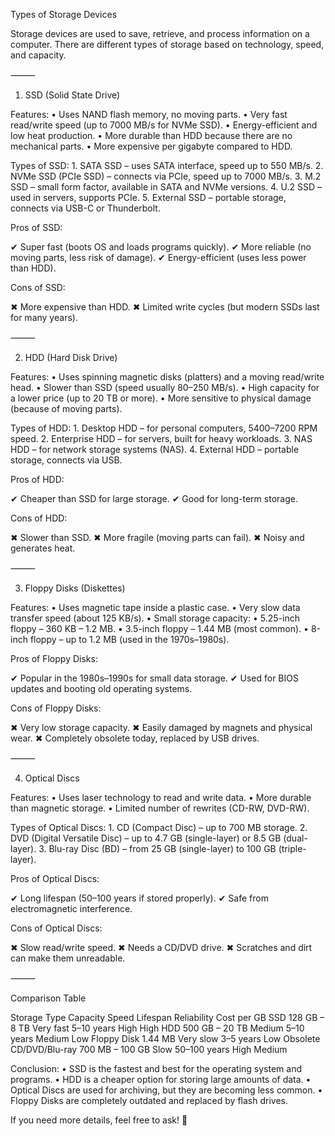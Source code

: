 Types of Storage Devices

Storage devices are used to save, retrieve, and process information on a computer. There are different types of storage based on technology, speed, and capacity.

⸻

1. SSD (Solid State Drive)

Features:
	•	Uses NAND flash memory, no moving parts.
	•	Very fast read/write speed (up to 7000 MB/s for NVMe SSD).
	•	Energy-efficient and low heat production.
	•	More durable than HDD because there are no mechanical parts.
	•	More expensive per gigabyte compared to HDD.

Types of SSD:
	1.	SATA SSD – uses SATA interface, speed up to 550 MB/s.
	2.	NVMe SSD (PCIe SSD) – connects via PCIe, speed up to 7000 MB/s.
	3.	M.2 SSD – small form factor, available in SATA and NVMe versions.
	4.	U.2 SSD – used in servers, supports PCIe.
	5.	External SSD – portable storage, connects via USB-C or Thunderbolt.

Pros of SSD:

✔ Super fast (boots OS and loads programs quickly).
✔ More reliable (no moving parts, less risk of damage).
✔ Energy-efficient (uses less power than HDD).

Cons of SSD:

✖ More expensive than HDD.
✖ Limited write cycles (but modern SSDs last for many years).

⸻

2. HDD (Hard Disk Drive)

Features:
	•	Uses spinning magnetic disks (platters) and a moving read/write head.
	•	Slower than SSD (speed usually 80–250 MB/s).
	•	High capacity for a lower price (up to 20 TB or more).
	•	More sensitive to physical damage (because of moving parts).

Types of HDD:
	1.	Desktop HDD – for personal computers, 5400–7200 RPM speed.
	2.	Enterprise HDD – for servers, built for heavy workloads.
	3.	NAS HDD – for network storage systems (NAS).
	4.	External HDD – portable storage, connects via USB.

Pros of HDD:

✔ Cheaper than SSD for large storage.
✔ Good for long-term storage.

Cons of HDD:

✖ Slower than SSD.
✖ More fragile (moving parts can fail).
✖ Noisy and generates heat.

⸻

3. Floppy Disks (Diskettes)

Features:
	•	Uses magnetic tape inside a plastic case.
	•	Very slow data transfer speed (about 125 KB/s).
	•	Small storage capacity:
	•	5.25-inch floppy – 360 KB – 1.2 MB.
	•	3.5-inch floppy – 1.44 MB (most common).
	•	8-inch floppy – up to 1.2 MB (used in the 1970s–1980s).

Pros of Floppy Disks:

✔ Popular in the 1980s–1990s for small data storage.
✔ Used for BIOS updates and booting old operating systems.

Cons of Floppy Disks:

✖ Very low storage capacity.
✖ Easily damaged by magnets and physical wear.
✖ Completely obsolete today, replaced by USB drives.

⸻

4. Optical Discs

Features:
	•	Uses laser technology to read and write data.
	•	More durable than magnetic storage.
	•	Limited number of rewrites (CD-RW, DVD-RW).

Types of Optical Discs:
	1.	CD (Compact Disc) – up to 700 MB storage.
	2.	DVD (Digital Versatile Disc) – up to 4.7 GB (single-layer) or 8.5 GB (dual-layer).
	3.	Blu-ray Disc (BD) – from 25 GB (single-layer) to 100 GB (triple-layer).

Pros of Optical Discs:

✔ Long lifespan (50–100 years if stored properly).
✔ Safe from electromagnetic interference.

Cons of Optical Discs:

✖ Slow read/write speed.
✖ Needs a CD/DVD drive.
✖ Scratches and dirt can make them unreadable.

⸻

Comparison Table

Storage Type	Capacity	Speed	Lifespan	Reliability	Cost per GB
SSD	128 GB – 8 TB	Very fast	5–10 years	High	High
HDD	500 GB – 20 TB	Medium	5–10 years	Medium	Low
Floppy Disk	1.44 MB	Very slow	3–5 years	Low	Obsolete
CD/DVD/Blu-ray	700 MB – 100 GB	Slow	50–100 years	High	Medium

Conclusion:
	•	SSD is the fastest and best for the operating system and programs.
	•	HDD is a cheaper option for storing large amounts of data.
	•	Optical Discs are used for archiving, but they are becoming less common.
	•	Floppy Disks are completely outdated and replaced by flash drives.

If you need more details, feel free to ask! 🚀